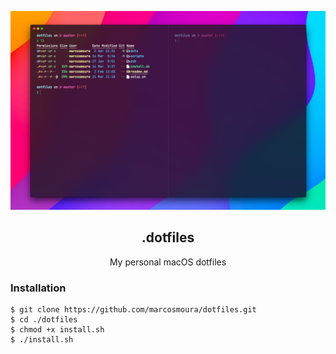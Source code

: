 <p align="center">
  <img src="screenshot.png" alt="My personal macOS dotfiles">
</p>

<h2 align="center">.dotfiles</h2>
<p align="center">My personal macOS dotfiles</p>


### Installation

``` shell
$ git clone https://github.com/marcosmoura/dotfiles.git
$ cd ./dotfiles
$ chmod +x install.sh
$ ./install.sh
```
